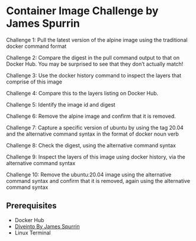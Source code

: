 # Container Image Challenge by James Spurrin 

Challenge 1: Pull the latest version of the alpine image using the traditional docker command format

Challenge 2: Compare the digest in the pull command output to that on Docker Hub. You may be surprised to see that they don’t actually match!

Challenge 3: Use the docker history command to inspect the layers that comprise of this image

Challenge 4: Compare this to the layers listing on Docker Hub. 

Challenge 5: Identify the image id and digest

Challenge 6: Remove the alpine image and confirm that it is removed. 

Challenge 7: Capture a specific version of ubuntu by using the tag 20.04 and the alternative command syntax in the format of docker noun verb

Challenge 8: Check the digest, using the alternative command syntax

Challenge 9: Inspect the layers of this image using docker history, via the alternative command syntax

Challenge 10: Remove the ubuntu:20.04 image using the alternative command syntax and confirm that it is removed, again using the alternative command syntax


## Prerequisites

- Docker Hub
- [Diveinto By James Spurrin](https://diveinto.com) 
- Linux Terminal 

